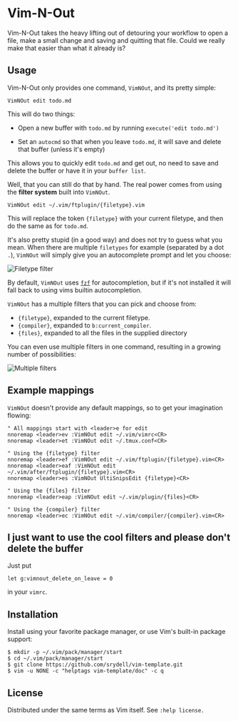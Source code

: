 # Vim-N-Out #

Vim-N-Out takes the heavy lifting out of detouring your workflow to open a file, make a small change and saving and quitting that file. Could we really make that easier than what it already is?

## Usage ##

Vim-N-Out only provides one command, `VimNOut`, and its pretty simple:

```vim
VimNOut edit todo.md
```

This will do two things:

* Open a new buffer with `todo.md` by running `execute('edit todo.md')`

* Set an `autocmd` so that when you leave `todo.md`, it will save and delete that buffer (unless it's empty)

This allows you to quickly edit `todo.md` and get out, no need to save and delete the buffer or have it in your `buffer list`.

Well, that you can still do that by hand. The real power comes from using the **filter system** built into `VimNOut`.

```vim
VimNOut edit ~/.vim/ftplugin/{filetype}.vim
```

This will replace the token `{filetype}` with your current filetype, and then do the same as for `todo.md`.

It's also pretty stupid (in a good way) and does not try to guess what you mean. When there are multiple `filetypes` for example (separated by a dot `.`), `VimNOut` will simply give you an autocomplete prompt and let you choose:

![Filetype filter](https://imgur.com/GzozKt0.png "Filetype filter")

By default, `VimNOut` uses [`fzf`](https://github.com/junegunn/fzf#as-vim-plugin) for autocompletion, but if it's not installed it will fall back to using vims builtin autocompletion.

`VimNOut` has a multiple filters that you can pick and choose from:

* `{filetype}`, expanded to the current filetype.
* `{compiler}`, expanded to `b:current_compiler`.
* `{files}`, expanded to all the files in the supplied directory

You can even use multiple filters in one command, resulting in a growing number of possibilities:

![Multiple filters](https://imgur.com/1ZWNmIm.png "Multiple filters")

## Example mappings ##

`VimNOut` doesn't provide any default mappings, so to get your imagination flowing:

```vim
" All mappings start with <leader>e for edit
nnoremap <leader>ev :VimNOut edit ~/.vim/vimrc<CR>
nnoremap <leader>et :VimNOut edit ~/.tmux.conf<CR>

" Using the {filetype} filter
nnoremap <leader>ef :VimNOut edit ~/.vim/ftplugin/{filetype}.vim<CR>
nnoremap <leader>eaf :VimNOut edit ~/.vim/after/ftplugin/{filetype}.vim<CR>
nnoremap <leader>es :VimNOut UltiSnipsEdit {filetype}<CR>

" Using the {files} filter
nnoremap <leader>eap :VimNOut edit ~/.vim/plugin/{files}<CR>

" Using the {compiler} filter
nnoremap <leader>ec :VimNOut edit ~/.vim/compiler/{compiler}.vim<CR>
```

## I just want to use the cool filters and please don't delete the buffer ##

Just put

```vim
let g:vimnout_delete_on_leave = 0
```

in your `vimrc`.

## Installation ##

Install using your favorite package manager, or use Vim's built-in package support:

```shell
$ mkdir -p ~/.vim/pack/manager/start
$ cd ~/.vim/pack/manager/start
$ git clone https://github.com/srydell/vim-template.git
$ vim -u NONE -c "helptags vim-template/doc" -c q
```

## License ##

Distributed under the same terms as Vim itself. See `:help license.`
